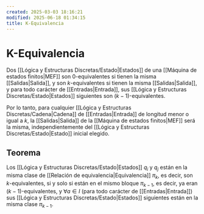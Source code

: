 ```yaml
---
created: 2025-03-03 18:16:21
modified: 2025-06-18 01:34:15
title: K-Equivalencia
---
```


# K-Equivalencia

Dos [[Lógica y Estructuras Discretas/Estado|Estados]] de una [[Máquina de estados finitos|MEF]] son $0$-equivalentes si tienen la misma [[Salidas|Salida]], y son $k$-equivalentes si tienen la misma [[Salidas|Salida]], y para todo carácter de [[Entradas|Entrada]], sus [[Lógica y Estructuras Discretas/Estado|Estados]] siguientes son $(k - 1)$-equivalentes.

Por lo tanto, para cualquier [[Lógica y Estructuras Discretas/Cadena|Cadena]] de [[Entradas|Entrada]] de longitud menor o igual a $k$, la [[Salidas|Salida]] de la [[Máquina de estados finitos|MEF]] será la misma, independientemente del [[Lógica y Estructuras Discretas/Estado|Estado]] inicial elegido.

## Teorema

Los [[Lógica y Estructuras Discretas/Estado|Estados]] $q_i$ y $q_j$ están en la misma clase de [[Relación de equivalencia|Equivalencia]] $\pi_k$, es decir, son $k$-equivalentes, si y solo si están en el mismo bloque $\pi_{k - 1}$, es decir, ya eran $(k - 1)$-equivalentes, y $\forall a \in I$ (para todo carácter de [[Entradas|Entrada]]) sus [[Lógica y Estructuras Discretas/Estado|Estados]] siguientes están en la misma clase $\pi_{k - 1}$.
